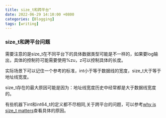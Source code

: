 ```yaml
---
title: size_t和跨平台"
date: 2022-06-29 14:10:00 +0800
categories: [Blogging]
tags: [writing]
---
```


### size_t和跨平台问题

需要注意的是size_t在不同平台下的具体数据类型可能是不一样的，如果要log输出，具体的控制符可能需要使用%zu，z可以控制具体的长度。

实际场景下可以记住一个参考的标准，int小于等于数据线的宽度，size_t大于等于地址线宽度。

size_t存在的最大原因可能是因为：地址线宽度历史中经常都是大于数据线宽度的。

有些机器下int和int64_t的定义都不尽相同,关于跨平台的问题，可以参考[why is size_t matters](https://jeremybai.github.io/blog/2014/09/10/size-t)查看具体的原因。
